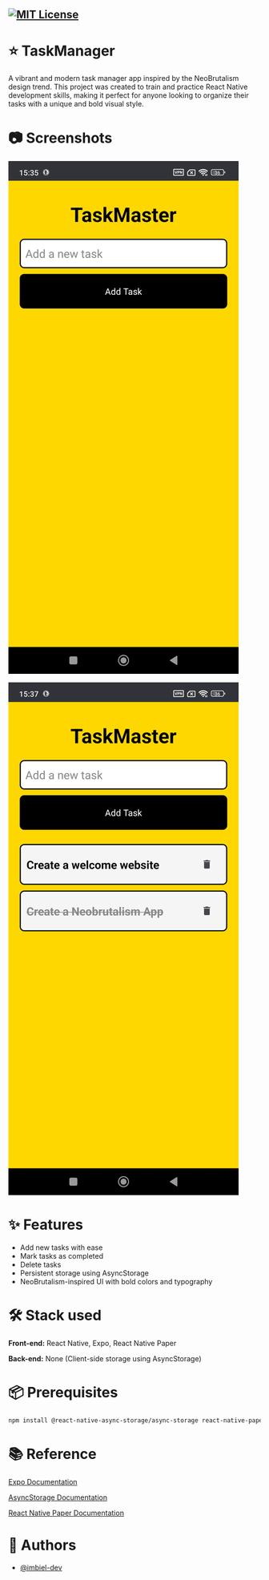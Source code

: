 [![MIT License](https://img.shields.io/badge/License-MIT-green.svg)](https://choosealicense.com/licenses/mit/)
---
# :star: TaskManager
A vibrant and modern task manager app inspired by the NeoBrutalism design trend. This project was created to train and practice React Native development skills, making it perfect for anyone looking to organize their tasks with a unique and bold visual style.

# :camera: Screenshots

![Sample Screenshot_1](./assets/Screenshots/Sreenshot_1.jpg)

![Sample Screenshot_2](./assets/Screenshots/Sreenshot_2.jpg)

# :sparkles: Features
- Add new tasks with ease
- Mark tasks as completed
- Delete tasks
- Persistent storage using AsyncStorage
- NeoBrutalism-inspired UI with bold colors and typography

# :hammer_and_wrench: Stack used

**Front-end:** React Native, Expo, React Native Paper

**Back-end:** None (Client-side storage using AsyncStorage)


# :package: Prerequisites
```bash
npm install @react-native-async-storage/async-storage react-native-paper react-native-vector-icons
```
    
# :books: Reference
[Expo Documentation](https://docs.expo.dev/)

[AsyncStorage Documentation](https://docs.expo.dev/versions/latest/sdk/async-storage/)

[React Native Paper Documentation](https://callstack.github.io/react-native-paper/)

# :busts_in_silhouette: Authors
- [@imbiel-dev](https://www.github.com/imbiel-dev)